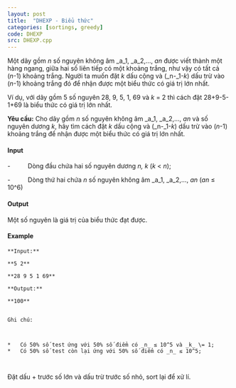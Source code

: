 ```yaml
---
layout: post
title:  "DHEXP - Biểu thức"
categories: [sortings, greedy]
code: DHEXP
src: DHEXP.cpp
---
```




  


Một dãy gồm _n_ số nguyên không âm _a_1, _a_2,..., _an_ được viết thành một hàng ngang, giữa hai số liên tiếp có một khoảng trắng, như vậy có tất cả (_n­_\-1) khoảng trắng. Người ta muốn đặt _k_ dấu cộng và (_n-_1-_k_) dấu trừ vào (_n­_\-1) khoảng trắng đó để nhận được một biểu thức có giá trị lớn nhất.

Ví dụ, với dãy gồm 5 số nguyên 28, 9, 5, 1, 69 và _k_ = 2 thì cách đặt 28+9-5-1+69 là biểu thức có giá trị lớn nhất.

**Yêu cầu:** Cho dãy gồm _n_ số nguyên không âm _a_1, _a_2,..., _an_ và số nguyên dương _k_, hãy tìm cách đặt _k_ dấu cộng và (_n-_1-_k_) dấu trừ vào (_n­_\-1) khoảng trắng để nhận được một biểu thức có giá trị lớn nhất.

#### Input

\-          Dòng đầu chứa hai số nguyên dương _n, k_ (_k_ < _n_);

\-          Dòng thứ hai chứa _n_ số nguyên không âm _a_1, _a_2,..., _an_ (_an_ ≤ 10^6)

#### Output

Một số nguyên là giá trị của biểu thức đạt được.

#### Example

```
**Input:**

**5 2**

**28 9 5 1 69**
```

```
**Output:**
```

```
**100**
```

```

```

```
Ghi chú:
```

```


*   Có 50% số test ứng với 50% số điểm có _n_ ≤ 10^5 và _k_ \= 1;
*   Có 50% số test còn lại ứng với 50% số điểm có _n_ ≤ 10^5;



```

<!--more-->



Đặt dấu + trước số lớn và dấu trừ trước số nhỏ, sort lại để xử lí.
